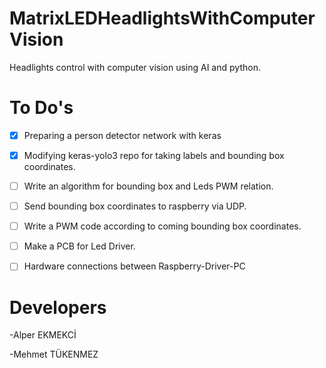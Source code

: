 # MatrixLEDHeadlightsWithComputerVision
Headlights control with computer vision using AI and python.

# To Do's

- [x] Preparing a person detector network with keras

- [x] Modifying keras-yolo3 repo for taking labels and bounding box coordinates.

- [ ] Write an algorithm for bounding box and Leds PWM relation.

- [ ] Send bounding box coordinates to raspberry via UDP.

- [ ] Write a PWM code according to coming bounding box coordinates.

- [ ] Make a PCB for Led Driver.

- [ ] Hardware connections between Raspberry-Driver-PC

# Developers

-Alper EKMEKCİ

-Mehmet TÜKENMEZ

